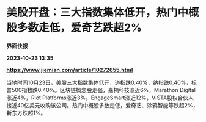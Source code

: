# 美股开盘：三大指数集体低开，热门中概股多数走低，爱奇艺跌超2%
**界面快报**

**2023-10-23 13:35**

**https://www.jiemian.com/article/10272655.html**

当地时间10月23日，美股三大指数集体低开，道指跌0.40%，纳指跌0.40%，标普500指数跌0.40%。区块链概念股走强，嘉楠科技涨近6%，Marathon Digital涨近4%，Riot Platforms涨近3%。EngageSmart涨近12%，VISTA股权合伙人接近40亿美元收购该公司。热门中概股多数走低，爱奇艺、涂鸦智能等跌超2%，新东方跌超1%。